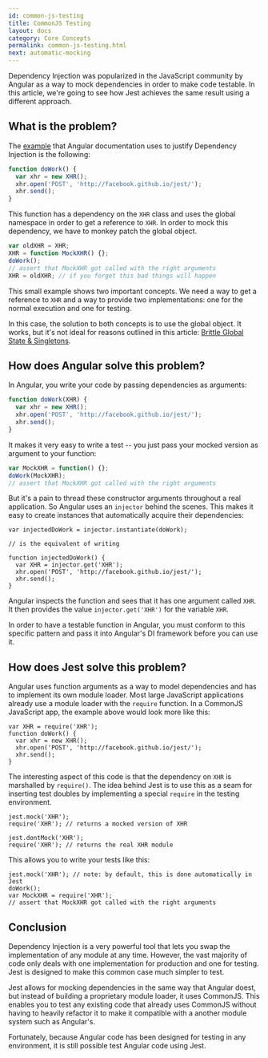 ```yaml
---
id: common-js-testing
title: CommonJS Testing
layout: docs
category: Core Concepts
permalink: common-js-testing.html
next: automatic-mocking
---
```


Dependency Injection was popularized in the JavaScript community by Angular as a
way to mock dependencies in order to make code testable. In this article, we're
going to see how Jest achieves the same result using a different approach.

What is the problem?
--------------------

The [example](https://docs.angularjs.org/guide/unit-testing#dependency-injection) that Angular documentation uses to justify Dependency Injection is the following:

```javascript
function doWork() {
  var xhr = new XHR();
  xhr.open('POST', 'http://facebook.github.io/jest/');
  xhr.send();
}
```

This function has a dependency on the `XHR` class and uses the global namespace
in order to get a reference to `XHR`. In order to mock this dependency, we have
to monkey patch the global object.

```javascript
var oldXHR = XHR;
XHR = function MockXHR() {};
doWork();
// assert that MockXHR got called with the right arguments
XHR = oldXHR; // if you forget this bad things will happen
```

This small example shows two important concepts. We need a way to get a
reference to `XHR` and a way to provide two implementations: one for the normal
execution and one for testing.

In this case, the solution to both concepts is to use the global object. It
works, but it's not ideal for reasons outlined in this article: [Brittle Global State & Singletons](http://misko.hevery.com/code-reviewers-guide/flaw-brittle-global-state-singletons/).


How does Angular solve this problem?
------------------------------------

In Angular, you write your code by passing dependencies as arguments:

```javascript
function doWork(XHR) {
  var xhr = new XHR();
  xhr.open('POST', 'http://facebook.github.io/jest/');
  xhr.send();
}
```

It makes it very easy to write a test -- you just pass your mocked version as
argument to your function:

```javascript
var MockXHR = function() {};
doWork(MockXHR);
// assert that MockXHR got called with the right arguments
```

But it's a pain to thread these constructor arguments throughout a real
application. So Angular uses an `injector` behind the scenes. This makes it
easy to create instances that automatically acquire their dependencies:

```
var injectedDoWork = injector.instantiate(doWork);

// is the equivalent of writing

function injectedDoWork() {
  var XHR = injector.get('XHR');
  xhr.open('POST', 'http://facebook.github.io/jest/');
  xhr.send();
}
```

Angular inspects the function and sees that it has one argument called `XHR`.
It then provides the value `injector.get('XHR')` for the variable `XHR`.

In order to have a testable function in Angular, you must conform to this
specific pattern and pass it into Angular's DI framework before you can use it.


How does Jest solve this problem?
---------------------------------

Angular uses function arguments as a way to model dependencies and has to
implement its own module loader. Most large JavaScript applications already use
a module loader with the `require` function. In a CommonJS JavaScript app, the
example above would look more like this:

```
var XHR = require('XHR');
function doWork() {
  var xhr = new XHR();
  xhr.open('POST', 'http://facebook.github.io/jest/');
  xhr.send();
}
```

The interesting aspect of this code is that the dependency on `XHR` is
marshalled by `require()`. The idea behind Jest is to use this as a seam for
inserting test doubles by implementing a special `require` in the testing
environment.

```
jest.mock('XHR');
require('XHR'); // returns a mocked version of XHR

jest.dontMock('XHR');
require('XHR'); // returns the real XHR module
```

This allows you to write your tests like this:

```
jest.mock('XHR'); // note: by default, this is done automatically in Jest
doWork();
var MockXHR = require('XHR');
// assert that MockXHR got called with the right arguments
```

Conclusion
----------

Dependency Injection is a very powerful tool that lets you swap the
implementation of any module at any time. However, the vast majority of code
only deals with one implementation for production and one for testing. Jest is
designed to make this common case much simpler to test.

Jest allows for mocking dependencies in the same way that Angular doest, but
instead of building a proprietary module loader, it uses CommonJS. This enables
you to test any existing code that already uses CommonJS without having to
heavily refactor it to make it compatible with a another module system such as
Angular's.

Fortunately, because Angular code has been designed for testing in any
environment, it is still possible test Angular code using Jest.


